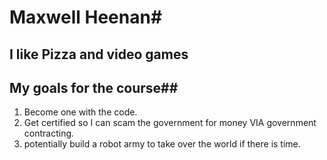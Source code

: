 # Maxwell Heenan#
## I like Pizza and video games ##
## My goals for the course##
1. Become one with the code. 
2. Get certified so I can scam the government for money VIA government contracting.
3. potentially build a robot army to take over the world if there is time. 
